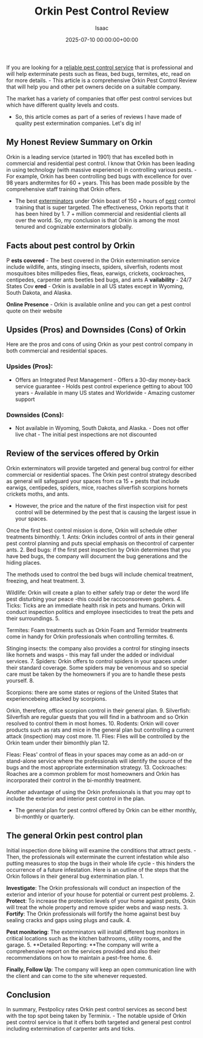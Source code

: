 ﻿---
title: Orkin Pest Control Review
description: If you are looking for a reliable pest control service that is professional and will help exterminate pests such as fleas, bed bugs, termites, etc, read on...
slug: /orkin-pest-control-review/
date: 2025-07-10 00:00:00+00:00
lastmod: 2025-07-10 00:00:00+03:00
author: Isaac
categories:
- Exterminators
tags:
- exterminators
- orkin
- pest
layout: post
---

If you are looking for a [reliable pest control service](https://pestpolicy.com/pest-control-near-me/) that is professional and will help exterminate pests such as fleas, bed bugs, termites, etc, read on for more details. - This article is a comprehensive Orkin Pest Control Review that will help you and other pet owners decide on a suitable company.

The market has a variety of companies that offer pest control services but which have different quality levels and costs.

- So, this article comes as part of a series of reviews I have made of quality pest extermination companies. Let's dig in!

##  My Honest Review Summary on Orkin

Orkin is a leading service (started in 1901) that has excelled both in commercial and residential pest control. I know that Orkin has been leading in using technology (with massive experience) in controlling various pests. - For example, Orkin has been controlling bed bugs with excellence for over 98 years andtermites for 60 + years. This has been made possible by the comprehensive staff training that Orkin offers.

- The best [exterminators](https://pestpolicy.com/affordable-pest-llc-review/) under Orkin boast of 150 + hours of [pest](https://pestpolicy.com/american-pest-review/) control training that is super targeted. The effectiveness, Orkin reports that it has been hired by 1. 7 + million commercial and residential clients all over the world. So, my conclusion is that Orkin is among the most tenured and cognizable exterminators globally.

##  Facts about pest control by Orkin

P **ests covered** - The best covered in the Orkin extermination service include wildlife, ants, stinging insects, spiders, silverfish, rodents most mosquitoes bites millipedes flies, fleas, earwigs, crickets, cockroaches, centipedes, carpenter ants beetles bed bugs, and ants A **vailability** - 24/7 States Cov **ered** - Orkin is available in all US states except in Wyoming, South Dakota, and Alaska.

**Online Presence** - Orkin is available online and you can get a pest control quote on their website

##  Upsides (Pros) and Downsides (Cons) of Orkin

Here are the pros and cons of using Orkin as your pest control company in both commercial and residential spaces.

###  Upsides (Pros):

- Offers an Integrated Pest Management - Offers a 30-day money-back service guarantee - Holds pest control experience getting to about 100 years - Available in many US states and Worldwide - Amazing customer support

###  Downsides (Cons):

- Not available in Wyoming, South Dakota, and Alaska. - Does not offer live chat - The initial pest inspections are not discounted

##  Review of the services offered by Orkin

Orkin exterminators will provide targeted and general bug control for either commercial or residential spaces. The Orkin pest control strategy described as general will safeguard your spaces from ca 15 + pests that include earwigs, centipedes, spiders, mice, roaches silverfish scorpions hornets crickets moths, and ants.

- However, the price and the nature of the first inspection visit for pest control will be determined by the pest that is causing the largest issue in your spaces.

Once the first best control mission is done, Orkin will schedule other treatments bimonthly. 1. Ants: Orkin includes control of ants in their general pest control planning and puts special emphasis on thecontrol of carpenter ants. 2. Bed bugs: if the first pest inspection by Orkin determines that you have bed bugs, the company will document the bug generations and the hiding places.

The methods used to control the bed bugs will include chemical treatment, freezing, and heat treatment. 3.

Wildlife: Orkin will create a plan to either safely trap or deter the word life pest disturbing your peace -this could be raccoonsoreven gophers. 4. Ticks: Ticks are an immediate health risk in pets and humans. Orkin will conduct inspection politics and employee insecticides to treat the pets and their surroundings. 5.

Termites: Foam treatments such as Orkin Foam and Termidor treatments come in handy for Orkin professionals when controlling termites. 6.

Stinging insects: the company also provides a control for stinging insects like hornets and wasps - this may fall under the added or individual services. 7. Spiders: Orkin offers to control spiders in your spaces under their standard coverage. Some spiders may be venomous and so special care must be taken by the homeowners if you are to handle these pests yourself. 8.

Scorpions: there are some states or regions of the United States that experiencebeing attacked by scorpions.

Orkin, therefore, office scorpion control in their general plan. 9. Silverfish: Silverfish are regular guests that you will find in a bathroom and so Orkin resolved to control them in most homes. 10. Rodents: Orkin will cover products such as rats and mice in the general plan but controlling a current attack (inspection) may cost more. 11. Flies: Flies will be controlled by the Orkin team under their bimonthly plan 12.

Fleas: Fleas' control of fleas in your spaces may come as an add-on or stand-alone service where the professionals will identify the source of the bugs and the most appropriate extermination strategy. 13. Cockroaches: Roaches are a common problem for most homeowners and Orkin has incorporated their control in the bi-monthly treatment.

Another advantage of using the Orkin professionals is that you may opt to include the exterior and interior pest control in the plan.

- The general plan for pest control offered by Orkin can be either monthly, bi-monthly or quarterly.

##  The general Orkin pest control plan

Initial inspection done biking will examine the conditions that attract pests. - Then, the professionals will exterminate the current infestation while also putting measures to stop the bugs in their whole life cycle - this hinders the occurrence of a future infestation. Here is an outline of the steps that the Orkin follows in their general bug extermination plan. 1.

**Investigate**: The Orkin professionals will conduct an inspection of the exterior and interior of your house for potential or current pest problems. 2. **Protect**: To increase the protection levels of your home against pests, Orkin will treat the whole property and remove spider webs and wasp nests. 3. **Fortify**: The Orkin professionals will fortify the home against best buy sealing cracks and gaps using plugs and caulk. 4.

**Pest monitoring**: The exterminators will install different bug monitors in critical locations such as the kitchen bathrooms, utility rooms, and the garage. 5. **Detailed Reporting: **The company will write a comprehensive report on the services provided and also their recommendations on how to maintain a pest-free home. 6.

**Finally, Follow Up**: The company will keep an open communication line with the client and can come to the site whenever requested.

##  Conclusion

In summary, Pestpolicy rates Orkin pest control services as second best with the top spot being taken by Terminix. - The notable upside of Orkin pest control service is that it offers both targeted and general pest control including extermination of carpenter ants and ticks.

